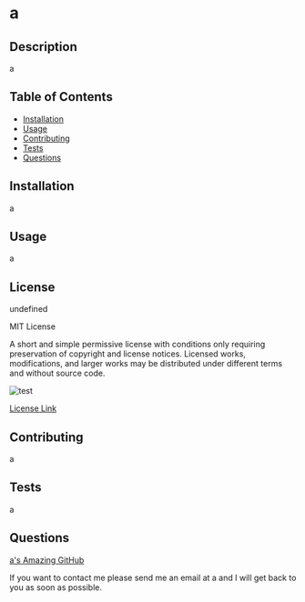 
  # a
  
  ## Description
  a

  ## Table of Contents
  - [Installation](#installation)
  - [Usage](#usage)
  - [Contributing](#contributing)
  - [Tests](#tests)
  - [Questions](#questions)

  ## Installation
  a

  ## Usage 
  a

  ## License 
  undefined
  
  MIT License

  A short and simple permissive license with conditions only requiring preservation of copyright and license notices. Licensed works, modifications, and larger works may be distributed under different terms and without source code.
  
  
  ![test](https://img.shields.io/badge/license-MIT-blue)
  
  
  <a href= https://choosealicense.com/licenses/mit/>License Link</a>
  
  
  ## Contributing
  a

  ## Tests 
  a
  
  ## Questions
  <a href="https://github.com/a">a's Amazing GitHub</a>
  
  If you want to contact me please send me an email at a and I will get back to you as soon as possible.
  